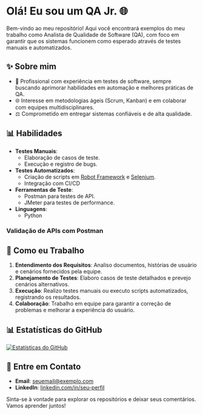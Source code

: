 # Olá! Eu sou um QA Jr. 🌐

Bem-vindo ao meu repositório! Aqui você encontrará exemplos do meu trabalho como Analista de Qualidade de Software (QA), com foco em garantir que os sistemas funcionem como esperado através de testes manuais e automatizados.

## ✨ Sobre mim
- 🔧 Profissional com experiência em testes de software, sempre buscando aprimorar habilidades em automação e melhores práticas de QA.
- 🌐 Interesse em metodologias ágeis (Scrum, Kanban) e em colaborar com equipes multidisciplinares.
- ⚖️ Comprometido em entregar sistemas confiáveis e de alta qualidade.

## 📊 Habilidades
- **Testes Manuais**:
  - Elaboração de casos de teste.
  - Execução e registro de bugs.
- **Testes Automatizados**:
  - Criação de scripts em [Robot Framework](https://robotframework.org/) e [Selenium](https://www.selenium.dev/).
  - Integração com CI/CD 
- **Ferramentas de Teste**:
  - Postman para testes de API.
  - JMeter para testes de performance.
- **Linguagens**:
  - Python

  
### Validação de APIs com Postman

## 🔧 Como eu Trabalho
1. **Entendimento dos Requisitos**: Analiso documentos, histórias de usuário e cenários fornecidos pela equipe.
2. **Planejamento de Testes**: Elaboro casos de teste detalhados e prevejo cenários alternativos.
3. **Execução**: Realizo testes manuais ou executo scripts automatizados, registrando os resultados.
4. **Colaboração**: Trabalho em equipe para garantir a correção de problemas e melhorar a experiência do usuário.

## 📊 Estatísticas do GitHub
[![Estatísticas do GitHub](https://github-readme-stats.vercel.app/api?username=RichardFelipe&show_icons=true&theme=radical)](https://github.com/RichardFelipe)

## 📢 Entre em Contato
- **Email**: [seuemail@exemplo.com](mailto:seuemail@exemplo.com)
- **LinkedIn**: [linkedin.com/in/seu-perfil](https://www.linkedin.com/in/richardassis/)

Sinta-se à vontade para explorar os repositórios e deixar seus comentários. Vamos aprender juntos!
